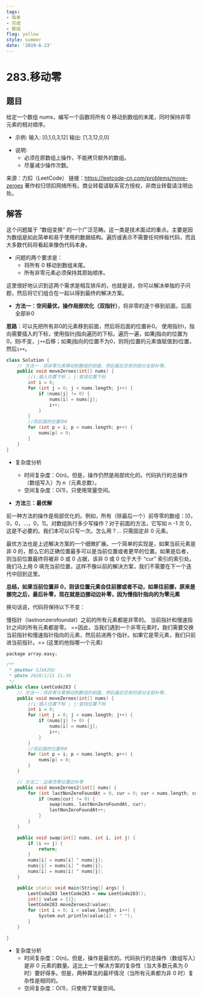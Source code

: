 ```yaml
---
tags: 
- 简单
- 完成
- 数组
flag: yellow
style: summer
date: '2019-6-23'
---
```



# 283.移动零

## 题目


给定一个数组 nums，编写一个函数将所有 0 移动到数组的末尾，同时保持非零元素的相对顺序。

- 示例:
输入: [0,1,0,3,12]
输出: [1,3,12,0,0]

* 说明:
  * 必须在原数组上操作，不能拷贝额外的数组。
  * 尽量减少操作次数。

来源：力扣（LeetCode）
链接：https://leetcode-cn.com/problems/move-zeroes
著作权归领扣网络所有。商业转载请联系官方授权，非商业转载请注明出处。



## 解答

这个问题属于 “数组变换” 的一个广泛范畴。这一类是技术面试的重点。主要是因为数组是如此简单和易于使用的数据结构。遍历或表示不需要任何样板代码，而且大多数代码将看起来像伪代码本身。

- 问题的两个要求是：
  - 将所有 0 移动到数组末尾。
  - 所有非零元素必须保持其原始顺序。
  

这里很好地认识到这两个需求是相互排斥的，也就是说，你可以解决单独的子问题，然后将它们组合在一起以得到最终的解决方案。



- **方法一：空间最优，操作局部优化（双指针）**，将非零的逐个移到前面，后面全部补0

**思路**：可以先把所有非0的元素移到前面，然后将后面的位置补0。 使用指针i，指向需要插入的下标，使用指针j指向遍历的下标。遍历一遍，如果j指向的位置为0，则i不变，`j++`后移；如果j指向的位置不为0，则将j位置的元素值赋值到i位置，然后`i++`。

```cpp
class Solution {
    // 方法一：将非零元素移动到数组的前面，然后最后空余的部分全部补零。
    public void moveZeroes(int[] nums) {
        //i:插入位置下标 ; j:查找位置下标
        int i = 0;
        for (int j = 0; j < nums.length; j++) {
            if (nums[j] != 0) {
                nums[i] = nums[j];
                i++;
            }
        }
        //将后面的位置补0
        for (int p = i; p < nums.length; p++) {
            nums[p] = 0;
        }
    }
}
```

- 复杂度分析

  * 时间复杂度：O(n)。但是，操作仍然是局部优化的。代码执行的总操作（数组写入）为 n（元素总数）。
  * 空间复杂度：O(1)，只使用常量空间。



- **方法三：最优解**

前一种方法的操作是局部优化的。例如，所有（除最后一个）前导零的数组：[0，0，0，…，0，1]。对数组执行多少写操作？对于前面的方法，它写如 n -1 次 0，这是不必要的。我们本可以只写一次。怎么用？… 只需固定非 0 元素。

最优方法也是上述解决方案的一个细微扩展。一个简单的实现是，如果当前元素是非 0 的，那么它的正确位置最多可以是当前位置或者更早的位置。如果是后者，则当前位置最终将被非 0 或 0 占据，该非 0 或 0 位于大于 “cur” 索引的索引处。我们马上用 0 填充当前位置，这样不像以前的解决方案，我们不需要在下一个迭代中回到这里。

**总结，如果当前位置非 0，则该位置元素会往前挪或者不动，如果往前挪，原来是挪完之后，最后补零，现在就是边挪动边补零，因为慢指针指向的为零元素**

换句话说，代码将保持以下不变：

慢指针（lastnonzerofoundat）之前的所有元素都是非零的。
当前指针和慢速指针之间的所有元素都是零。
==因此，当我们遇到一个非零元素时，我们需要交换当前指针和慢速指针指向的元素，然后前进两个指针。如果它是零元素，我们只前进当前指针。== (这里的他指哪一个元素)
```cpp
package array.easy;

/**
 * @Author GJXAIOU
 * @Date 2020/1/21 21:30
 */
public class LeetCode283 {
    // 方法一：将非零元素移动到数组的前面，然后最后空余的部分全部补零。
    public void moveZeroes(int[] nums) {
        //i:插入位置下标 ; j:查找位置下标
        int i = 0;
        for (int j = 0; j < nums.length; j++) {
            if (nums[j] != 0) {
                nums[i] = nums[j];
                i++;
            }
        }
        //将后面的位置补0
        for (int p = i; p < nums.length; p++) {
            nums[p] = 0;
        }
    }

    // 方法二：边填充零位置边补零
    public void moveZeroes2(int[] nums) {
        for (int lastNonZeroFoundAt = 0, cur = 0; cur < nums.length; cur++) {
            if (nums[cur] != 0) {
                swap(nums, lastNonZeroFoundAt, cur);
                lastNonZeroFoundAt++;
            }
        }
    }

    public void swap(int[] nums, int i, int j) {
        if (i == j) {
            return;
        }
        nums[i] = nums[i] ^ nums[j];
        nums[j] = nums[i] ^ nums[j];
        nums[i] = nums[i] ^ nums[j];
    }

    public static void main(String[] args) {
        LeetCode283 leetCode283 = new LeetCode283();
        int[] value = {1};
        leetCode283.moveZeroes2(value);
        for (int i = 0; i < value.length; i++) {
            System.out.println(value[i] + " ");
        }
    }

}

```

- 复杂度分析
  - 时间复杂度：O(n)。但是，操作是最优的。代码执行的总操作（数组写入）是非 0 元素的数量。这比上一个解决方案的复杂性（当大多数元素为 0 时）要好得多。但是，两种算法的最坏情况（当所有元素都为非 0 时）复杂性是相同的。
  - 空间复杂度：O(1)，只使用了常量空间。


